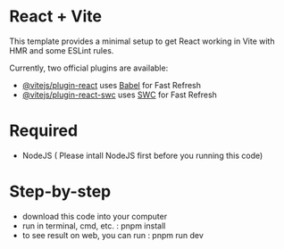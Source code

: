 # React + Vite

This template provides a minimal setup to get React working in Vite with HMR and some ESLint rules.

Currently, two official plugins are available:

- [@vitejs/plugin-react](https://github.com/vitejs/vite-plugin-react/blob/main/packages/plugin-react/README.md) uses [Babel](https://babeljs.io/) for Fast Refresh
- [@vitejs/plugin-react-swc](https://github.com/vitejs/vite-plugin-react-swc) uses [SWC](https://swc.rs/) for Fast Refresh


# Required
- NodeJS ( Please intall NodeJS first before you running this code)

# Step-by-step
- download this code into your computer
- run in terminal, cmd, etc. : pnpm install
- to see result on web, you can run : pnpm run dev
